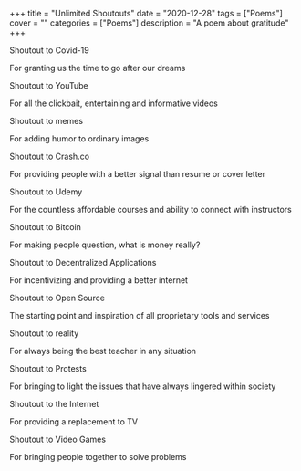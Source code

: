 +++
title = "Unlimited Shoutouts"
date = "2020-12-28"
tags = ["Poems"]
cover = ""
categories = ["Poems"]
description = "A poem about gratitude"
+++

Shoutout to Covid-19 

For granting us the time to go after our dreams

Shoutout to  YouTube 

For all the clickbait, entertaining and informative videos

Shoutout to memes 

For adding humor to ordinary images

Shoutout to Crash.co

For providing people with a better signal than resume or cover letter 

Shoutout to Udemy

For the countless affordable courses and ability to connect with instructors

Shoutout to Bitcoin

For making people question, what is money really?

Shoutout to Decentralized Applications

For incentivizing and providing a better internet

Shoutout to Open Source

The starting point and inspiration of all proprietary tools and services

Shoutout to reality

For always being the best teacher in any situation

Shoutout to Protests

For bringing to light the issues that have always lingered within society

Shoutout to the Internet

For providing a replacement to TV

Shoutout to Video Games 

For bringing people together to solve problems

